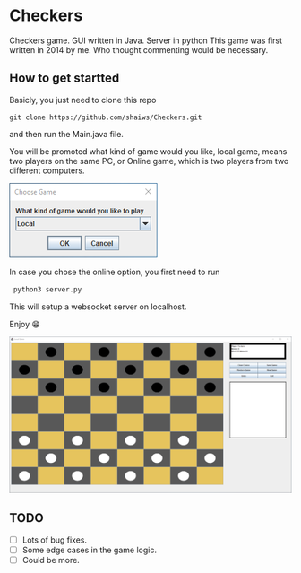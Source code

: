 # Checkers
Checkers game. GUI written in Java. Server in python
This game was first written in 2014 by me. Who thought commenting would be necessary.

## How to get startted

Basicly, you just need to clone this repo
```
git clone https://github.com/shaiws/Checkers.git
```
and then run the Main.java file.

You will be promoted what kind of game would you like, local game, means two players on the same PC, or Online game, which is two players from two different computers.

![Game options](https://raw.githubusercontent.com/shaiws/Checkers/master/src/res/ChooseGame.png)


In case you chose the online option, you first need to run 
```bash
 python3 server.py
```
This will setup a websocket server on localhost.

Enjoy 😁

![Game options](https://raw.githubusercontent.com/shaiws/Checkers/master/src/res/Game.png)

## TODO
- [ ] Lots of bug fixes.
- [ ] Some edge cases in the game logic.
- [ ] Could be more.
